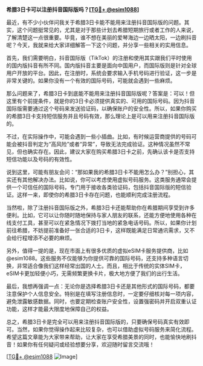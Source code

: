 **希腊3日卡可以注册抖音国际版吗？[[TG💪+ @esim1088](https://t.me/s/esim1088)]**

最近，有不少小伙伴问我关于希腊3日卡能不能用来注册抖音国际版的问题。其实，这个问题挺常见的，尤其是对于那些计划去希腊短期旅行或者工作的人来说，了解清楚这一点很重要。毕竟，谁不想在美丽的爱琴海边一边晒太阳，一边刷抖音呢？今天，我就来给大家详细解答一下这个问题，并分享一些相关的实用信息。

首先，我们需要明白，抖音国际版（TikTok）的注册和使用其实跟我们平时使用的国内版抖音有所不同。国内版抖音主要是面向中国用户，而国际版则是针对全球用户开放的平台。因此，在注册时，系统会要求输入手机号码进行验证，这一步是非常关键的。如果你没有一个有效的国际号码，可能就会遇到一些麻烦。

那么问题来了，希腊3日卡到底能不能用来注册抖音国际版呢？答案是：可以！但这里有个前提条件，就是你的3日卡必须提供真实的、可用的国际号码。因为抖音国际版需要通过这个号码来发送验证码，以确保账户的安全性。所以，如果你购买的希腊3日卡支持短信服务并且号码有效，那么理论上是可以用来注册抖音国际版的。

不过，在实际操作中，可能会遇到一些小插曲。比如，有时候运营商提供的号码可能会被抖音判定为“高风险”或者“异常”，导致无法完成验证。这种情况虽然不常见，但也确实存在。因此，建议大家在购买希腊3日卡之前，先确认该卡是否支持短信功能以及号码的有效性。

说到这里，可能有朋友会问：“那如果我的希腊3日卡不能用怎么办？”别担心，其实还有其他解决办法。比如说，你可以考虑使用虚拟号码服务。这类服务通常会提供一个可信任的国际号码，专门用于接收各类验证码，包括抖音国际版的短信验证。这样一来，即使你的希腊3日卡存在问题，也能顺利完成注册流程。

当然啦，除了注册抖音国际版之外，希腊3日卡还能帮助你在希腊期间享受到许多便利。比如，它可以让你随时随地保持与家人朋友的联系，还能方便地使用各种在线支付工具，甚至可以在紧急情况下拨打当地的紧急电话号码。所以，如果你计划前往希腊，不妨提前准备好一张合适的3日卡，这样既能满足日常通讯需求，又不会给行程增添不必要的麻烦。

另外，值得一提的是，现在市面上有很多优质的虚拟eSIM卡服务提供商，比如@esim1088。这些服务不仅能够为你提供可靠的国际号码，还支持多种语言切换，非常适合像我们这样经常出国的人士。而且，相比于传统的实体SIM卡，eSIM卡更加轻便小巧，无需频繁更换卡片，极大地方便了我们的出行生活。

最后，我想再强调一点：无论你是选择希腊3日卡还是其他形式的国际号码，都要注意保护个人信息安全。特别是在填写注册信息时，一定要仔细核对每一项内容，避免泄露敏感数据。同时，也要定期检查账户安全性，设置强密码并开启双重认证功能，这样才能最大限度地保障自己的权益。

总之，希腊3日卡是完全可以用来注册抖音国际版的，只要确保号码真实有效即可。当然，如果你觉得操作起来比较复杂，也可以借助虚拟号码服务来简化流程。希望这篇文章能为大家带来帮助，让大家在享受希腊美景的同时，也能愉快地刷抖音！如果你有任何疑问或经验想要分享，欢迎随时留言交流哦！

[[TG💪+ @esim1088](https://t.me/s/esim1088) ![Image](https://i.postimg.cc/4NQfJmqS/Snipaste-2025-05-13-00-14-12.png)]